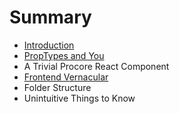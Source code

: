 # Summary

* [Introduction](README.md)
* [PropTypes and You](chapter1.md)
* A Trivial Procore React Component
* [Frontend Vernacular](frontend-lingo.md)
* Folder Structure
* Unintuitive Things to Know

